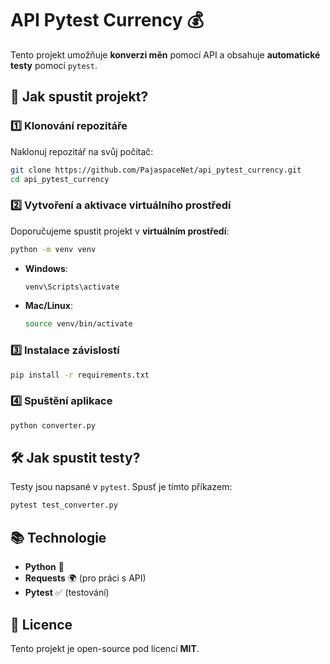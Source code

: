 # API Pytest Currency 💰

Tento projekt umožňuje **konverzi měn** pomocí API a obsahuje **automatické testy** pomocí `pytest`.

## 🚀 Jak spustit projekt?

### 1️⃣ Klonování repozitáře
Naklonuj repozitář na svůj počítač:
```sh
git clone https://github.com/PajaspaceNet/api_pytest_currency.git
cd api_pytest_currency
```

### 2️⃣ Vytvoření a aktivace virtuálního prostředí
Doporučujeme spustit projekt v **virtuálním prostředí**:
```sh
python -m venv venv
```
- **Windows**:
  ```sh
  venv\Scripts\activate
  ```
- **Mac/Linux**:
  ```sh
  source venv/bin/activate
  ```

### 3️⃣ Instalace závislostí
```sh
pip install -r requirements.txt
```

### 4️⃣ Spuštění aplikace
```sh
python converter.py
```

## 🛠️ Jak spustit testy?
Testy jsou napsané v `pytest`. Spusť je tímto příkazem:
```sh
pytest test_converter.py
```

## 📚 Technologie
- **Python** 🐍
- **Requests** 🌍 (pro práci s API)
- **Pytest** ✅ (testování)

## 🐝 Licence
Tento projekt je open-source pod licencí **MIT**.

